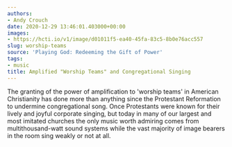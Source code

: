 ```yaml
---
authors:
- Andy Crouch
date: 2020-12-29 13:46:01.403000+00:00
images:
- https://hcti.io/v1/image/d01011f5-ea40-45fa-83c5-8b0e76acc557
slug: worship-teams
source: 'Playing God: Redeeming the Gift of Power'
tags:
- music
title: Amplified "Worship Teams" and Congregational Singing
---
```


The granting of the power of amplification to 'worship teams' in American Christianity has done more than anything since the Protestant Reformation to undermine congregational song. Once Protestants were known for their lively and joyful corporate singing, but today in many of our largest and most imitated churches the only music worth admiring comes from multithousand-watt sound systems while the vast majority of image bearers in the room sing weakly or not at all.